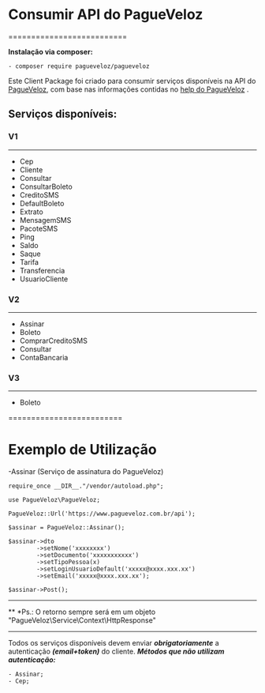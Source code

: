 # Consumir API do PagueVeloz

==========================

**Instalação via composer:**
```
- composer require pagueveloz/pagueveloz
```

Este Client Package foi criado para consumir serviços disponíveis na API do [PagueVeloz](https://www.pagueveloz.com.br), com base nas informações contidas no [help do PagueVeloz](https://www.pagueveloz.com.br/help) .

## Serviços disponíveis:

### V1
------------
- Cep
- Cliente
- Consultar
- ConsultarBoleto
- CreditoSMS
- DefaultBoleto
- Extrato
- MensagemSMS
- PacoteSMS
- Ping
- Saldo
- Saque
- Tarifa
- Transferencia
- UsuarioCliente

### V2
------
- Assinar
- Boleto
- ComprarCreditoSMS
- Consultar
- ContaBancaria

### V3
-----
- Boleto

=========================
# Exemplo de Utilização
-Assinar (Serviço de assinatura do PagueVeloz)
```
require_once __DIR__."/vendor/autoload.php";

use PagueVeloz\PagueVeloz;

PagueVeloz::Url('https://www.pagueveloz.com.br/api');

$assinar = PagueVeloz::Assinar();

$assinar->dto
		->setNome('xxxxxxxx')
		->setDocumento('xxxxxxxxxxx')
		->setTipoPessoa(x)
		->setLoginUsuarioDefault('xxxxx@xxxx.xxx.xx')
		->setEmail('xxxxx@xxxx.xxx.xx');

$assinar->Post();
```

----
**
 *Ps.: O retorno sempre será em um objeto "PagueVeloz\Service\Context\HttpResponse"

---
Todos os serviços disponíveis devem enviar ***obrigatoriamente*** a autenticação ***(email+token)*** do cliente.
***Métodos que não utilizam autenticação:***
````
- Assinar;
- Cep;
````
